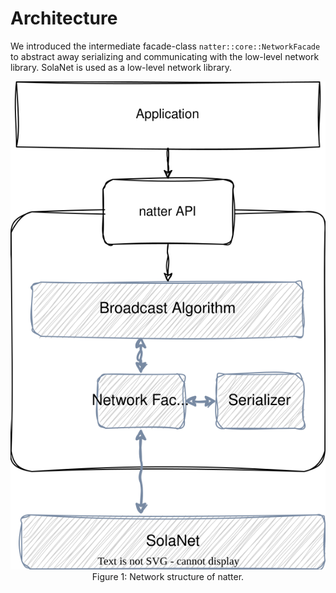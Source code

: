 # Architecture

We introduced the intermediate facade-class ``natter::core::NetworkFacade`` to abstract away serializing and communicating with the low-level network library.
SolaNet is used as a low-level network library.

<center>
<img src="../img/network_structure.svg" alt="Examplary network" /><br />
Figure 1: Network structure of natter.
</center>
